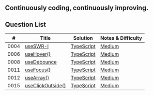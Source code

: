 ## Continuously coding, continuously improving.

## Question List

| #    | Title |  Solution | Notes & Difficulty |
| ---- | ----- | ----------------- | ----------------------- |
| 0004 | [useSWR-I](https://bigfrontend.dev/react/useSWR-1) | [TypeScript](./app/interview-coding-questions/BFE.dev/react/0004-useSWR-I/useSWR.ts) | [Medium](./app/interview-coding-questions/BFE.dev/react/0004-useSWR-I/README.md) | 
| 0006 | [useHover()](https://bigfrontend.dev/react/useHover) | [TypeScript](./app/interview-coding-questions/BFE.dev/react/0006-useHover/useHover.ts) | [Medium](./app/interview-coding-questions/BFE.dev/react/0006-useHover/README.md) |
| 0008 | [useDebounce](https://bigfrontend.dev/react/useDebounce) | [TypeScript](./app/interview-coding-questions/BFE.dev/react/0008-useDebounce/useDebounce.ts) | [Medium](./app/interview-coding-questions/BFE.dev/react/0008-useDebounce/README.md) |  
| 0011 | [useFocus()](https://bigfrontend.dev/react/useFocus) | [TypeScript](./app/interview-coding-questions/BFE.dev/react/0011-useFocus/useFocus.ts) | [Medium](./app/interview-coding-questions/BFE.dev/react/0011-useFocus/README.md) | 
| 0012 | [useArray()](https://bigfrontend.dev/react/useArray) | [TypeScript](./app/interview-coding-questions/BFE.dev/react/0012-useArray/useArray.ts) | [Medium](./app/interview-coding-questions/BFE.dev/react/0012-useArray/README.md) | 
| 0015 | [useClickOutside()](https://bigfrontend.dev/react/useclickoutside) | [TypeScript](./app/interview-coding-questions/BFE.dev/react/0015-useClickOutside/useClickOutside.ts) | [Medium](./app/interview-coding-questions/BFE.dev/react/0015-useClickOutside/README.md) | 







